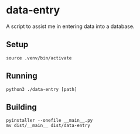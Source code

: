 # data-entry

A script to assist me in entering data into a database.

## Setup

```
source .venv/bin/activate
```

## Running

```
python3 ./data-entry [path]
```

## Building

```
pyinstaller --onefile __main__.py
mv dist/__main__ dist/data-entry
```